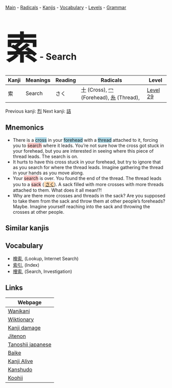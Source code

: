 <style> bigfont {font-size: 100px}</style>
[Main](../index.md) -
[Radicals](../radicals.md) -
[Kanjis](../kanjis.md) -
[Vocabulary](../vocabulary.md) -
[Levels](../levels.md) -
[Grammar](../grammar.md)
# <bigfont> 索</bigfont> - Search 

| Kanji | Meanings | Reading | Radicals | Level |
| --- | --- | --- | --- | --- |
| 索 | Search | さく | [十](../radicals/十.md) (Cross), [冖](../radicals/冖.md) (Forehead), [糸](../radicals/糸.md) (Thread),  | [Level 29](../levels/wk_level29.md) |

Previous kanji: [烈](烈.md) Next kanji: [詰](詰.md) 

## Mnemonics
 * There is a <span style="background-color:#ADD8E6"> cross</span> in your <span style="background-color:#ADD8E6"> forehead</span> with a <span style="background-color:#ADD8E6"> thread</span> attached to it, forcing you to <span style="background-color:#ffcccb"> search</span> where it leads. You’re not sure how the cross got stuck in your forehead, but you are interested in seeing where this piece of thread leads. The search is on.
* It hurts to have this cross stuck in your forehead, but try to ignore that as you search for where the thread leads. Imagine gathering the thread in your hands as you move along.
* Your <span style="background-color:#ffcccb"> search</span> is over. You found the end of the thread. The thread leads you to a <span style="background-color:#ffcccb"> sack</span> (<span style="background-color:#fed8b1"> [さく](https://jisho.org/search/さく)</span>). A sack filled with more crosses with more threads attached to them. What does it all mean!?!
* Why are there more crosses and threads in the sack? Are you supposed to take them from the sack and throw them at other people’s foreheads? Maybe. Imagine yourself reaching into the sack and throwing the crosses at other people.


## Similar kanjis
 


## Vocabulary
 * [検索](../vocabulary/索.md), (Lookup, Internet Search)
* [索引](../vocabulary/索.md), (Index)
* [捜索](../vocabulary/索.md), (Search, Investigation)



## Links 

| Webpage |
| --- |
| [Wanikani          ](https://www.wanikani.com/kanji/索) |
| [Wiktionary        ](https://en.wiktionary.org/wiki/索) |
| [Kanji damage      ](http://www.kanjidamage.com/kanji/search?utf8=✓&q=索) |
| [Jitenon           ](https://jitenon.com/kanji/索) |
| [Tanoshii japanese ](https://www.tanoshiijapanese.com/dictionary/kanji.cfm?k=索) |
| [Baike             ](https://baike.baidu.com/item/索) |
| [Kanji Alive       ](https://app.kanjialive.com/索) |
| [Kanshudo          ](https://www.kanshudo.com/searchmn?q=索) |
| [Koohii            ](https://kanji.koohii.com/study/kanji/索) |
